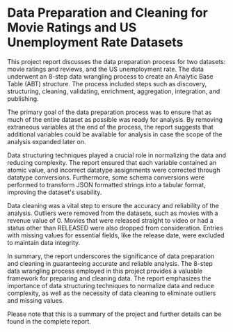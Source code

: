 # Data Preparation and Cleaning for Movie Ratings and US Unemployment Rate Datasets

This project report discusses the data preparation process for two datasets: movie ratings and reviews, and the US unemployment rate. The data underwent an 8-step data wrangling process to create an Analytic Base Table (ABT) structure. The process included steps such as discovery, structuring, cleaning, validating, enrichment, aggregation, integration, and publishing.

The primary goal of the data preparation process was to ensure that as much of the entire dataset as possible was ready for analysis. By removing extraneous variables at the end of the process, the report suggests that additional variables could be available for analysis in case the scope of the analysis expanded later on.

Data structuring techniques played a crucial role in normalizing the data and reducing complexity. The report ensured that each variable contained an atomic value, and incorrect datatype assignments were corrected through datatype conversions. Furthermore, some schema conversions were performed to transform JSON formatted strings into a tabular format, improving the dataset's usability.

Data cleaning was a vital step to ensure the accuracy and reliability of the analysis. Outliers were removed from the datasets, such as movies with a revenue value of 0. Movies that were released straight to video or had a status other than RELEASED were also dropped from consideration. Entries with missing values for essential fields, like the release date, were excluded to maintain data integrity.

In summary, the report underscores the significance of data preparation and cleaning in guaranteeing accurate and reliable analysis. The 8-step data wrangling process employed in this project provides a valuable framework for preparing and cleaning data. The report emphasizes the importance of data structuring techniques to normalize data and reduce complexity, as well as the necessity of data cleaning to eliminate outliers and missing values.

Please note that this is a summary of the project and further details can be found in the complete report.
